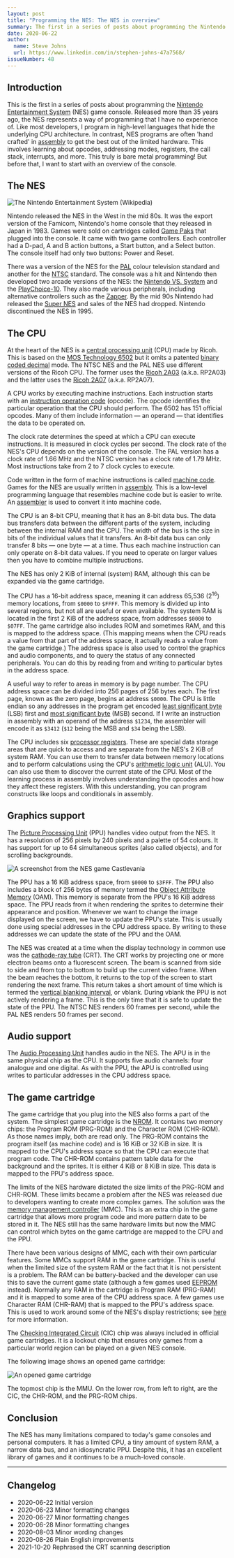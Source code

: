 ```yaml
---
layout: post
title: "Programming the NES: The NES in overview"
summary: The first in a series of posts about programming the Nintendo Entertainment System. I start with a history of the system and an overview of its internals.
date: 2020-06-22
author:
  name: Steve Johns
  url: https://www.linkedin.com/in/stephen-johns-47a7568/
issueNumber: 48
---
```


## Introduction

This is the first in a series of posts about programming the [Nintendo Entertainment System](https://en.wikipedia.org/wiki/Nintendo_Entertainment_System) (NES) game console. Released more than 35 years ago, the NES represents a way of programming that I have no experience of. Like most developers, I program in high-level languages that hide the underlying CPU architecture. In contrast, NES programs are often 'hand crafted' in [assembly](https://en.wikipedia.org/wiki/Assembly_language) to get the best out of the limited hardware. This involves learning about opcodes, addressing modes, registers, the call stack, interrupts, and more. This truly is bare metal programming! But before that, I want to start with an overview of the console.

## The NES

![](/images/2020-06-22-programming-the-nes-the-nes-in-overview/1280px-NES-Console-Set.jpg "The Nintendo Entertainment System (Wikipedia)")

Nintendo released the NES in the West in the mid 80s. It was the export version of the Famicom, Nintendo's home console that they released in Japan in 1983. Games were sold on cartridges called [Game Paks](https://en.wikipedia.org/wiki/Nintendo_Entertainment_System_Game_Pak) that plugged into the console. It came with two game controllers. Each controller had a D-pad, A and B action buttons, a Start button, and a Select button. The console itself had only two buttons: Power and Reset.

There was a version of the NES for the [PAL](https://en.wikipedia.org/wiki/PAL) colour television standard and another for the [NTSC](https://en.wikipedia.org/wiki/NTSC) standard. The console was a hit and Nintendo then developed two arcade versions of the NES: the [Nintendo VS. System](https://en.wikipedia.org/wiki/Nintendo_VS._System) and the [PlayChoice-10](https://en.wikipedia.org/wiki/PlayChoice-10). They also made various peripherals, including alternative controllers such as the [Zapper](https://en.wikipedia.org/wiki/NES_Zapper). By the mid 90s Nintendo had released the [Super NES](https://en.wikipedia.org/wiki/Super_Nintendo_Entertainment_System) and sales of the NES had dropped. Nintendo discontinued the NES in 1995.

## The CPU

At the heart of the NES is a [central processing unit](https://en.wikipedia.org/wiki/Central_processing_unit) (CPU) made by Ricoh. This is based on the [MOS Technology 6502](https://en.wikipedia.org/wiki/MOS_Technology_6502) but it omits a patented [binary coded decimal](https://en.wikipedia.org/wiki/Binary-coded_decimal) mode. The NTSC NES and the PAL NES use different versions of the Ricoh CPU. The former uses the [Ricoh 2A03](https://en.wikipedia.org/wiki/Ricoh_2A03) (a.k.a. RP2A03) and the latter uses the [Ricoh 2A07](https://en.wikipedia.org/wiki/Ricoh_2A03#Regional_variations) (a.k.a. RP2A07).

A CPU works by executing machine instructions. Each instruction starts with an [instruction operation code](https://en.wikipedia.org/wiki/Opcode) (opcode). The opcode identifies the particular operation that the CPU should perform. The 6502 has 151 official opcodes. Many of them include information &mdash; an operand &mdash; that identifies the data to be operated on.

The clock rate determines the speed at which a CPU can execute instructions. It is measured in clock cycles per second. The clock rate of the NES's CPU depends on the version of the console. The PAL version has a clock rate of 1.66 MHz and the NTSC version has a clock rate of 1.79 MHz. Most instructions take from 2 to 7 clock cycles to execute.

Code written in the form of machine instructions is called [machine code](https://en.wikipedia.org/wiki/Machine_code). Games for the NES are usually written in [assembly](https://en.wikipedia.org/wiki/Assembly_language). This is a low-level programming language that resembles machine code but is easier to write. An [assembler](https://en.wikipedia.org/wiki/Assembly_language#Assembler) is used to convert it into machine code.

The CPU is an 8-bit CPU, meaning that it has an 8-bit data bus. The data bus transfers data between the different parts of the system, including between the internal RAM and the CPU. The width of the bus is the size in bits of the individual values that it transfers. An 8-bit data bus can only transfer 8 bits &mdash; one byte &mdash; at a time. Thus each machine instruction can only operate on 8-bit data values. If you need to operate on larger values then you have to combine multiple instructions.

The NES has only 2 KiB of internal (system) RAM, although this can be expanded via the game cartridge.

The CPU has a 16-bit address space, meaning it can address 65,536 (2<sup>16</sup>) memory locations, from `$0000` to `$FFFF`. This memory is divided up into several regions, but not all are useful or even available. The system RAM is located in the first 2 KiB of the address space, from addresses `$0000` to `$07FF`. The game cartridge also includes ROM and sometimes RAM, and this is mapped to the address space. (This mapping means when the CPU reads a value from that part of the address space, it actually reads a value from the game cartridge.) The address space is also used to control the graphics and audio components, and to query the status of any connected peripherals. You can do this by reading from and writing to particular bytes in the address space.

A useful way to refer to areas in memory is by page number. The CPU address space can be divided into 256 pages of 256 bytes each. The first page, known as the zero page, begins at address `$0000`. The CPU is little endian so any addresses in the program get encoded [least significant byte](https://en.wikipedia.org/wiki/Bit_numbering#Least_significant_byte) (LSB) first and [most significant byte](https://en.wikipedia.org/wiki/Bit_numbering#Most_significant_byte) (MSB) second. If I write an instruction in assembly with an operand of the address `$1234`, the assembler will encode it as `$3412` (`$12` being the MSB and `$34` being the LSB).

The CPU includes six [processor registers](https://en.wikipedia.org/wiki/Processor_register). These are special data storage areas that are quick to access and are separate from the NES's 2 KiB of system RAM. You can use them to transfer data between memory locations and to perform calculations using the CPU's [arithmetic logic unit](https://en.wikipedia.org/wiki/Arithmetic_logic_unit) (ALU). You can also use them to discover the current state of the CPU. Most of the learning process in assembly involves understanding the opcodes and how they affect these registers. With this understanding, you can program constructs like loops and conditionals in assembly.

## Graphics support

The [Picture Processing Unit](https://en.wikipedia.org/wiki/Picture_Processing_Unit) (PPU) handles video output from the NES. It has a resolution of 256 pixels by 240 pixels and a palette of 54 colours. It has support for up to 64 simultaneous sprites (also called objects), and for scrolling backgrounds.

![](/images/2020-06-22-programming-the-nes-the-nes-in-overview/castlevania.png "A screenshot from the NES game Castlevania")

The PPU has a 16 KiB address space, from `$0000` to `$3FFF`. The PPU also includes a block of 256 bytes of memory termed the [Object Attribute Memory](https://wiki.nesdev.com/w/index.php/PPU_OAM) (OAM). This memory is separate from the PPU's 16 KiB address space. The PPU reads from it when rendering the sprites to determine their appearance and position. Whenever we want to change the image displayed on the screen, we have to update the PPU's state. This is usually done using special addresses in the CPU address space. By writing to these addresses we can update the state of the PPU and the OAM.

The NES was created at a time when the display technology in common use was the [cathode-ray tube](https://en.wikipedia.org/wiki/Cathode-ray_tube) (CRT). The CRT works by projecting one or more electron beams onto a fluorescent screen. The beam is scanned from side to side and from top to bottom to build up the current video frame. When the beam reaches the bottom, it returns to the top of the screen to start rendering the next frame. This return takes a short amount of time which is termed the [vertical blanking interval](https://en.wikipedia.org/wiki/Vertical_blanking_interval), or vblank. During vblank the PPU is not actively rendering a frame. This is the only time that it is safe to update the state of the PPU. The NTSC NES renders 60 frames per second, while the PAL NES renders 50 frames per second.

## Audio support

The [Audio Processing Unit](https://wiki.nesdev.com/w/index.php/APU) handles audio in the NES. The APU is in the same physical chip as the CPU. It supports five audio channels: four analogue and one digital. As with the PPU, the APU is controlled using writes to particular addresses in the CPU address space.

## The game cartridge

The game cartridge that you plug into the NES also forms a part of the system. The simplest game cartridge is the [NROM](https://everything2.com/title/NROM). It contains two memory chips: the Program ROM (PRG-ROM) and the Character ROM (CHR-ROM). As those names imply, both are read only. The PRG-ROM contains the program itself (as machine code) and is 16 KiB or 32 KiB in size. It is mapped to the CPU's address space so that the CPU can execute that program code. The CHR-ROM contains pattern table data for the background and the sprites. It is either 4 KiB or 8 KiB in size. This data is mapped to the PPU's address space.

The limits of the NES hardware dictated the size limits of the PRG-ROM and CHR-ROM. These limits became a problem after the NES was released due to developers wanting to create more complex games. The solution was the [memory management controller](https://en.wikipedia.org/wiki/Memory_management_controller) (MMC). This is an extra chip in the game cartridge that allows more program code and more pattern date to be stored in it. The NES still has the same hardware limits but now the MMC can control which bytes on the game cartridge are mapped to the CPU and the PPU.

There have been various designs of MMC, each with their own particular features. Some MMCs support RAM in the game cartridge. This is useful when the limited size of the system RAM or the fact that it is not persistent is a problem. The RAM can be battery-backed and the developer can use this to save the current game state (although a few games used [EEPROM](https://en.wikipedia.org/wiki/EEPROM) instead). Normally any RAM in the cartridge is Program RAM (PRG-RAM) and it is mapped to some area of the CPU address space. A few games use Character RAM (CHR-RAM) that is mapped to the PPU's address space. This is used to work around some of the NES's display restrictions; see [here](https://wiki.nesdev.com/w/index.php/CHR_ROM_vs._CHR_RAM#CHR_RAM) for more information.

The [Checking Integrated Circuit](<https://en.wikipedia.org/wiki/CIC_(Nintendo)>) (CIC) chip was always included in official game cartridges. It is a lockout chip that ensures only games from a particular world region can be played on a given NES console.

The following image shows an opened game cartridge:

![](/images/2020-06-22-programming-the-nes-the-nes-in-overview/NES-MissionCtrlRAMCart32K1.jpg "An opened game cartridge")

The topmost chip is the MMU. On the lower row, from left to right, are the CIC, the CHR-ROM, and the PRG-ROM chips.

## Conclusion

The NES has many limitations compared to today's game consoles and personal computers. It has a limited CPU, a tiny amount of system RAM, a narrow data bus, and an idiosyncratic PPU. Despite this, it has an excellent library of games and it continues to be a much-loved console.

---

## Changelog

- 2020-06-22 Initial version
- 2020-06-23 Minor formatting changes
- 2020-06-27 Minor formatting changes
- 2020-06-28 Minor formatting changes
- 2020-08-03 Minor wording changes
- 2020-08-26 Plain English improvements
- 2021-10-20 Rephrased the CRT scanning description
